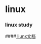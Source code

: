 # linux

### linux study
   
####[ liunx文档]( http://cn.linux.vbird.org/linux_basic/linux_basic.php) 
